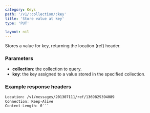 ```yaml
---
category: Keys
path: '/v1/:collection/:key'
title: 'Store value at key'
type: 'PUT'

layout: nil
---
```


Stores a value for key, returning the location (ref) header.

### Parameters

* **collection**: the collection to query.
* **key**: the key assigned to a value stored in the specified collection.

### Example response headers

```HTTP/1.1 201 Created
Location: /v1/messages/201307111/ref/1369829394089
Connection: Keep-Alive
Content-Length: 0```


